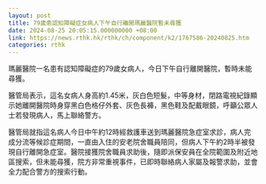 ```yaml
---
layout: post
title: 79歲患認知障礙症女病人下午自行離開瑪麗醫院暫未尋獲
date: 2024-08-25 20:05:15.000000000 +08:00
link: https://news.rthk.hk/rthk/ch/component/k2/1767586-20240825.htm
categories: rthk
---
```


瑪麗醫院一名患有認知障礙症的79歲女病人，今日下午自行離開醫院，暫時未能尋獲。

醫管局表示，這名女病人身高約1.45米，灰白色短髮，中等身材，閉路電視紀錄顯示她離開醫院時身穿黑白色格仔外套、灰色長褲，黑色鞋及配戴眼鏡，呼籲公眾人士若發現病人，馬上聯絡警方。

醫管局就指這名病人今日中午約12時經救護車送到瑪麗醫院急症室求診，病人完成分流等候診症期間，一直由入住的安老院舍職員陪同，但病人下午約2時半被發現自行離開急症室。醫院接獲院舍職員求助後，隨即派保安員在全院範圍及附近地區搜索，但未能尋獲，院方非常重視事件，已即時聯絡病人家屬及報警求助，並會全力配合警方的搜索行動。
　　
